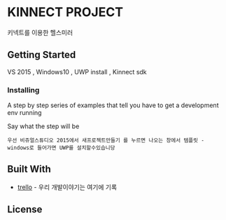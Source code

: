 # KINNECT PROJECT 

키넥트를 이용한 헬스미러 

## Getting Started

VS 2015 , Windows10 , UWP install , Kinnect sdk

### Installing

A step by step series of examples that tell you have to get a development env running

Say what the step will be

```
우선 비쥬얼스튜디오 2015에서 새프로젝트만들기 를 누르면 나오는 창에서 템플릿 - windows로 들어가면 UWP를 설치할수있습니당
```



## Built With

* [trello](https://trello.com/b/SMaxyqQs/health-mirror-kinect) - 우리 개발이야기는 여기에 기록


## License


